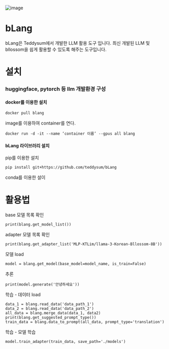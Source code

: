 ![image](https://github.com/user-attachments/assets/2213be67-64de-4e52-b800-21ac286b467c)

# bLang

bLang은 Teddysum에서 개발한 LLM 활용 도구 입니다.
최신 개발된 LLM 및 bllossom을 쉽게 활용할 수 있도록 해주는 도구입니다.

# 설치

### huggingface, pytorch 등 llm 개발환경 구성
#### docker를 이용한 설치
   ```
   docker pull blang
   ```

image를 이용하여 container를 연다. 

   ```
   docker run -d -it --name ‘container 이름’ --gpus all blang
   ```

#### bLang 라이브러리 설치
pip를 이용한 설치
```
pip install git+https://github.com/teddysum/bLang
```

conda를 이용한 설이


# 활용법

base 모델 목록 확인
```
print(blang.get_model_list())
```

adapter 모델 목록 확인
```
print(blang.get_adapter_list('MLP-KTLim/llama-3-Korean-Bllossom-8B'))
```

모델 load
```
model = blang.get_model(base_model=model_name, is_train=False)
```

추론
```
print(model.generate('안녕하세요'))
```

학습 - 데이터 load
```
data_1 = blang.read_data('data_path_1')
data_2 = blang.read_data('data_path_2')
all_data = blang.merge_data(data_1, data2)
print(blang.get_suggested_prompt_type())
train_data = blang.data_to_prompt(all_data, prompt_type='translation')
```

학습 - 모델 학습
```
model.train_adapter(train_data, save_path='./models')
```

